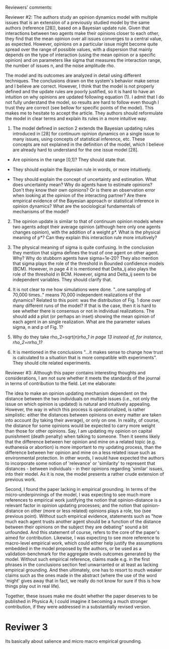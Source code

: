 Reviewers' comments:


Reviewer #2: The authors study an opinion dynamics model with multiple issues
that is an extension of a previously studied model by the same authors
(reference [28]), based on a Bayesian update rule. Given that interactions
between two agents make their opinions closer to each other, they find that the
mean opinion over all issues converges to a central value, as expected. However,
opinions on a particular issue might become quite spread over the range of
possible values, with a dispersion that mainly depends on the type of
interaction (using the mean opinion or a specific opinion) and on parameters
like sigma that measures the interaction range, the number of issues n, and the
noise amplitude rho.

The model and its outcomes are analyzed in detail using different techniques.
The conclusions drawn on the system's behavior make sense and I believe are
correct. However, I think that the model is not properly defined and the update
rules are poorly justified, so it is hard to have an intuition on why opinions
are updated following equation (1). I admit that I do not fully understand the
model, so results are hard to follow even though I trust they are correct (see
bellow for specific points of the model). This makes me to hesitate to accept
the article. They authors should reformulate the model in clear terms and
explain its rules in a more intuitive way.

1) The model defined in section 2 extends the Bayesian updating rules introduced
in [28] for continuum opinion dynamics on a single issue to many issues, using
concepts of statistical inference, etc. These concepts are not explained in the
definition of the model, which I believe are already hard to understand for the
one issue model [28].

- Are opinions in the range [0,1]? They should state that.

- They should explain the Bayesian rule in words, or more intuitively.

- They should explain the concept of uncertainty and estimation. What does
  uncertainty mean? Why do agents have to estimate opinions? Don't they know
  their own opinions? Or is there an observation error when looking at the
  opinion of the interacting partner? Are there empirical evidence of the
  Bayesian approach or statistical inference in opinion dynamics? What are the
  sociological fundamentals of mechanisms of the model?

2) The opinion update is similar to that of continuum opinion models where two
agents adopt their average opinion (although here only one agents changes
opinion), with the addition of a weight p*. What is the physical meaning of p*?
Can they explain this interaction rule more intuitively?

3) The physical meaning of sigma is quite confusing. In the conclusion they
mention that sigma defines the trust of one agent on other agent. Why? Why do
stubborn agents have sigma=1e-20? They also mention that sigma plays the role of
the threshold in Bounded confidence models (BCM). However, in page 4 it is
mentioned that Delta_ij also plays the role of the threshold in BCM. However,
sigma and Delta_ij seem to be independent variables. They should clarify that.

4) It is not clear to me how simulations were done. "..one sampling of 70,000
times.." means 70,000 independent realizations of the dynamics? Related to this
point: was the distribution of Fig. 1 done over many different runs of the
model? If that is the case, then it is hard to see whether there is consensus or
not in individual realizations. The should add a plot (or perhaps an inset)
showing the mean opinion of each agent in an single realization. What are the
parameter values sigma, n and p of Fig. 1?

5) Why do they take rho_2=sqrt(n)*rho_1 in page 13 instead of, for instance,
rho_2=n*rho_1?

6) It is mentioned in the conclusions "...it makes sense to change how trust is
calculated to a situation that is more compatible with experiments". They should
cite related experiments.


Reviewer #3: Although this paper contains interesting thoughts and
considerations, I am not sure whether it meets the standards of the journal in
terms of contribution to the field. Let me elaborate:

The idea to make an opinion updating mechanism dependent on the distance
between the two individuals on multiple issues (i.e., not only the issue on
which opinion is updated) is natural and intuitively appealing. However, the way
in which this process is operationalized, is rather simplistic: either the
distances between opinions on every matter are taken into account (by taking
their average), or only on one. In reality, of course, the distance for some
opinions would be expected to carry more weight than those for other opinions.
Say, I am updating my opinion on capital punishment (death penalty) when talking
to someone. Then it seems likely that the difference between her opinion and
mine on a related topic (e.g. euthanesia or abortion) is more important to my
updating process, than the difference between her opinion and mine on a less
related issue such as environmental protection. In other words, I would have
expected the authors to incorporate some notion of 'relevance' or 'similarity'
to represent that distances - between individuals - in their opinions regarding
'similar' issues, into their model. As it is now, the model presents a rather
crude extension of previous work.

Second, I found the paper lacking in empirical grounding. In terms of
the micro-underpinnings of the model, I was expecting to see much more
references to empirical work justifying the notion that opinion-distance is a
relevant factor in opinion updating processes; and the notion that
opinion-distance on other (more or less related) opinions plays a role, too (see
previous point). Without such empirical evidence, statements such as "how much
each agent trusts another agent should be a function of the distance between
their opinions on the subject they are debating" sound a bit unfounded. And this
statement of course, refers to the core of the paper's aimed for contribution.
Likewise, I was expecting to see more reference to macro-level empirical work,
which could either help justify the assumptions embedded in the model proposed
by the authors, or be used as a validation-benchmark for the aggregate levels
outcomes generated by the model. Without such empirical reference, claims made
e.g. in the first phrases in the conclusions section feel unwarranted or at
least as lacking empirical grounding. And then ultimately, one has to resort to
much weaker claims such as the ones made in the abstract (where the use of the
word 'might' gives away that in fact, we really do not know for sure if this is
how things play out in real life).

Together, these issues make me doubt whether the paper deserves to be published
in Physica A; I could imagine it becoming a much stronger contribution, if they
were addressed in a substantially revised version.




# Reviwer 3
Its basically about salience and micro macro empirical grounding.
